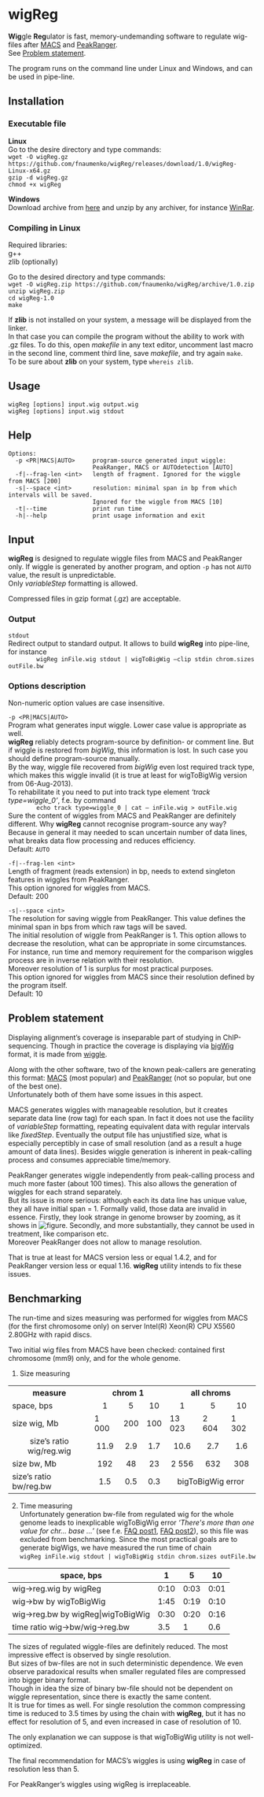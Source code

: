 # wigReg
**Wig**gle **Reg**ulator is fast, memory-undemanding software to regulate wig-files after [MACS](http://liulab.dfci.harvard.edu/MACS/00README.html) and [PeakRanger](http://ranger.sourceforge.net/manual1.18.html).<br>
See [Problem statement](#problem-statement).

The program runs on the command line under Linux and Windows, and can be used in pipe-line.

## Installation
### Executable file

**Linux**<br>
Go to the desire directory and type commands:<br>
```wget -O wigReg.gz https://github.com/fnaumenko/wigReg/releases/download/1.0/wigReg-Linux-x64.gz```<br>
```gzip -d wigReg.gz```<br>
```chmod +x wigReg```

**Windows**<br>
Download archive from [here](https://github.com/fnaumenko/wigReg/releases/download/1.0/wigReg-Windows-x64.zip) 
and unzip by any archiver, for instance [WinRar](https://www.win-rar.com/download.html?&L=0).

### Compiling in Linux
Required libraries:<br>
g++<br>
zlib (optionally)

Go to the desired directory and type commands:<br>
```wget -O wigReg.zip https://github.com/fnaumenko/wigReg/archive/1.0.zip```<br>
```unzip wigReg.zip```<br>
```cd wigReg-1.0```<br>
```make```

If **zlib** is not installed on your system, a message will be displayed from the linker.<br>
In that case you can compile the program without the ability to work with .gz files. 
To do this, open *makefile* in any text editor, uncomment last macro in the second line, comment third line, save *makefile*, and try again ```make```.<br>
To be sure about **zlib** on your system, type ```whereis zlib```.

## Usage
```
wigReg [options] input.wig output.wig
wigReg [options] input.wig stdout
```

## Help
```
Options:
  -p <PR|MACS|AUTO>     program-source generated input wiggle:
                        PeakRanger, MACS or AUTOdetection [AUTO]
  -f|--frag-len <int>   length of fragment. Ignored for the wiggle from MACS [200]
  -s|--space <int>      resolution: minimal span in bp from which intervals will be saved.
                        Ignored for the wiggle from MACS [10]
  -t|--time             print run time
  -h|--help             print usage information and exit 
```

## Input

**wigReg** is designed to regulate wiggle files from MACS and PeakRanger only. 
If wiggle is generated by another program, and option ```-p``` has not ```AUTO``` value, the result is unpredictable.<br>
Only *variableStep* formatting is allowed.

Compressed files in gzip format (.gz) are acceptable.

### Output
```stdout```<br>
Redirect output to standard  output. It allows to build **wigReg** into pipe-line, for instance<br>
```        wigReg inFile.wig stdout | wigToBigWig –clip stdin chrom.sizes outFile.bw```

### Options description
Non-numeric option values are case insensitive.

```-p <PR|MACS|AUTO>```<br>
Program what generates input wiggle. Lower case value is appropriate as well.<br>
**wigReg** reliably detects program-source by definition- or comment line. 
But if wiggle is restored from *bigWig*, this information is lost. 
In such case you should define program-source manually.<br>
By the way, wiggle file recovered from *bigWig* even lost required track type, which makes this wiggle invalid (it is true at least for wigToBigWig version from 06-Aug-2013).<br>
To rehabilitate it you need to put into track type element *‘track type=wiggle_0’*, f.e. by command<br>
```        echo track type=wiggle_0 | cat – inFile.wig > outFile.wig```<br>
Sure the content of wiggles from MACS and PeakRanger are definitely different. 
Why **wigReg** cannot recognise program-source any way? 
Because in general it may needed to scan uncertain number of data lines, what breaks data flow processing and reduces efficiency.<br>
Default: ```AUTO```

```-f|--frag-len <int> ```<br>
Length of fragment (reads extension) in bp, needs to extend singleton features in wiggles from PeakRanger.<br>
This option ignored for wiggles from MACS.<br>
Default: 200

```-s|--space <int>```<br>
The resolution for saving wiggle from PeakRanger. 
This value defines the minimal span in bps from which raw tags will be saved.<br>
The initial resolution of wiggle from PeakRanger is 1. 
This option allows to decrease the resolution, what can be appropriate in some circumstances. 
For instance, run time and memory requirement for the comparison wiggles process are in inverse relation with their resolution.<br>
Moreover resolution of 1 is surplus for most practical purposes.<br>
This option ignored for wiggles from MACS since their resolution defined by the program itself.<br>
Default: 10

## Problem statement
Displaying alignment’s coverage is inseparable part of studying in ChIP-sequencing. 
Though in practice the coverage is displaying via [bigWig](https://genome.ucsc.edu/goldenpath/help/bigWig.html) format, 
it is made from [wiggle](https://genome.ucsc.edu/goldenpath/help/wiggle.html).<br>

Along with the other software, two of the known peak-callers are generating this format: [MACS](http://liulab.dfci.harvard.edu/MACS/00README.html) (most popular) 
and [PeakRanger](http://ranger.sourceforge.net/manual1.18.html) (not so popular, but one of the best one).<br>
Unfortunately both of them have some issues in this aspect.

MACS generates wiggles with manageable resolution, but it creates separate data line (row tag) for each span. 
In fact it does not use the facility of *variableStep* formatting, repeating equivalent data with regular intervals like *fixedStep*. 
Eventually the output file has unjustified size, what is especially perceptibly in case of small resolution (and as a result a huge amount of data lines).
Besides wiggle generation is inherent in peak-calling process and consumes appreciable time/memory.

PeakRanger generates wiggle independently from peak-calling process and much more faster (about 100 times). 
This also allows the generation of wiggles for each strand separately.<br>
But its issue is more serious: although each its data line has unique value, they all have initial span = 1. 
Formally valid, those data are invalid in essence. 
Firstly, they look strange in genome browser by zooming, as it shows in ![figure](https://github.com/fnaumenko/wigReg/tree/master/pict/MACS-PeakRanger-comparison.png). 
Secondly, and more substantially, they cannot be used in treatment, like comparison etc.<br>
Moreover PeakRanger does not allow to manage resolution.<br>

That is true at least for MACS version less or equal 1.4.2, and for PeakRanger version less or equal 1.16.
**wigReg** utility intends to fix these issues.

## Benchmarking
The run-time and sizes measuring was performed for wiggles from MACS (for the first chromosome only) on server Intel(R) Xeon(R) CPU X5560  2.80GHz with rapid discs.

Two initial wig files from MACS have been checked: contained first chromosome (mm9) only, and for the whole genome.

1.	Size measuring

<table>
  <tr>
	<th>measure</th><th colspan="3">chrom 1</th><th colspan="3">all chroms</th>
  </tr>
  <tr align="center">
	<td align="left">space, bps</td><td>1</td><td>5</td><td>10</td><td>1</td><td>5</td><td>10</td>
  </tr>
  <tr>
	<td>size wig, Mb</td><td>1 000</td><td>200</td><td>100</td><td>13 023</td><td>2 604</td><td>1 302</td>
  </tr>
  <tr align="center">
	<td>size’s ratio wig/reg.wig</td><td>11.9</td><td>2.9</td><td>1.7</td><td>10.6</td><td>2.7</td><td>1.6</td>
  </tr>
  <tr align="center">
	<td align="left">size bw, Mb</td><td>192</td><td>48</td><td>23</td><td>2 556</td><td>632</td><td>308</td>
  </tr>
  <tr align="center">
	<td align="left">size’s ratio bw/reg.bw</td><td>1.5</td><td>0.5</td><td>0.3</td><td colspan="3">bigToBigWig error</td>
  </tr>
</table>

2.	Time measuring<br>
Unfortunately generation bw-file from regulated wig for the whole genome leads to inexplicable wigToBigWig  error *‘There's more than one value for chr… base …’* (see f.e. [FAQ post1](http://seqanswers.com/forums/showthread.php?t=4870), [FAQ post2](http://seqanswers.com/forums/showthread.php?p=193135#post193135)), so this file was excluded from benchmarking.
Since the most practical goals are to generate bigWigs,  we have measured the run time of chain<br>
```wigReg inFile.wig stdout | wigToBigWig stdin chrom.sizes outFile.bw```

   space, bps|1|5|10
----------------------------------|-------|-------|-------
wig->reg.wig by wigReg|0:10|0:03|0:01
wig->bw      by wigToBigWig|1:45|0:19|0:10
wig->reg.bw  by wigReg\|wigToBigWig|0:30|0:20|0:16
time ratio wig->bw/wig->reg.bw|3.5|1|0.6

The sizes of regulated wiggle-files are definitely reduced. 
The most impressive effect is observed by single resolution.<br>
But sizes of bw-files are not in such deterministic dependence. 
We even observe paradoxical results when smaller regulated files are compressed into bigger binary format.<br>
Though in idea the size of binary bw-file should not be dependent on wiggle representation, since there is exactly the same content.<br>
It is true for times as well. 
For single resolution the common compressing time is reduced to 3.5 times by using the chain with **wigReg**, but it has no effect for resolution of 5, and even increased in case of resolution of 10.

The only explanation we can suppose is that wigToBigWig utility is not well-optimized.

The final recommendation for MACS’s wiggles is using **wigReg** in case of resolution less than 5.

For PeakRanger’s wiggles using wigReg is irreplaceable.
